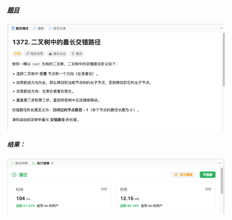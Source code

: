 ##### [题目](https://leetcode.cn/problems/longest-zigzag-path-in-a-binary-tree/?envType=study-plan-v2&envId=leetcode-75)
![pic](img.png)
##### 结果：
![pic](result.png)